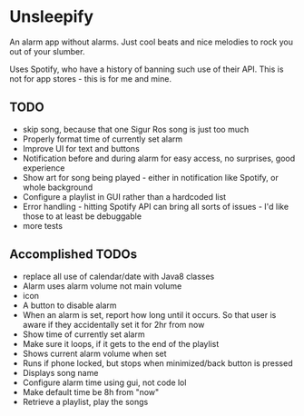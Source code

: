 # Unsleepify
An alarm app without alarms. Just cool beats and nice melodies to rock you out of your slumber.

Uses Spotify, who have a history of banning such use of their API. This is not for app stores - this is for me and mine.

## TODO
- skip song, because that one Sigur Ros song is just too much
- Properly format time of currently set alarm
- Improve UI for text and buttons
- Notification before and during alarm for easy access, no surprises, good experience
- Show art for song being played - either in notification like Spotify, or whole background
- Configure a playlist in GUI rather than a hardcoded list
- Error handling - hitting Spotify API can bring all sorts of issues - I'd like those to at least be debuggable
- more tests

## Accomplished TODOs
- replace all use of calendar/date with Java8 classes
- Alarm uses alarm volume not main volume
- icon
- A button to disable alarm
- When an alarm is set, report how long until it occurs. So that user is aware if they accidentally set it for 2hr from now
- Show time of currently set alarm
- Make sure it loops, if it gets to the end of the playlist
- Shows current alarm volume when set
- Runs if phone locked, but stops when minimized/back button is pressed
- Displays song name
- Configure alarm time using gui, not code lol
- Make default time be 8h from "now"
- Retrieve a playlist, play the songs
